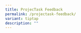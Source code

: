 ```yaml
---
title: ProjecTask Feedback
permalink: /projectask-feedback/
variant: tiptap
description: ""
---
```

